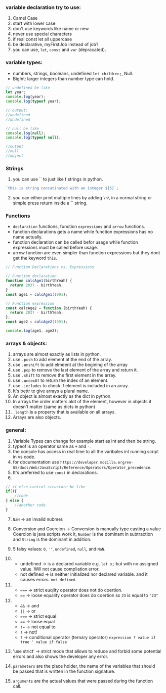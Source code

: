 ### variable declaration try to use:

1. Camel Case
2. start with lower case
3. don't use keywords like name or new
4. never use special characters
5. if real const let all uppercase
6. be declarative, myFirstJob instead of job1
7. you can use, `let`, `const` and `var` (depracated).

### variable types:

- numbers, strings, booleans, undefined `let children;`, Null.
- BigInt: larger integers than number type can hold.

```javascript
// undefined be like
let year;
console.log(year);
console.log(typeof year);

// output:
//undefined
//undefined
```

```javascript
// null be like
console.log(null);
console.log(typeof null);

//output
//null
//object
```

### Strings

1. you can use `` to just like f strings in python.

```javascript
`this is string concatinated with an integer ${5}`;
```

2. you can either print multiple lines by adding `\n\` in a normal string or simple press return inside a `` string.

### Functions

- `declaration` functions, function `expressions` and `arrow` functions.
- function declarations gets a name while function expressions has no name actually.
- function declaration can be called befor usage while function expressions must be called before usage.
- arrow function are even simpler than function expressions but they dont get the keyword `this`.

```javascript
// Function Declarations vs. Expressions

// Function declaration
function calcAge1(birthYeah) {
  return 2037 - birthYeah;
}
const age1 = calcAge1(1991);

// Function expression
const calcAge2 = function (birthYeah) {
  return 2037 - birthYeah;
};
const age2 = calcAge2(1991);

console.log(age1, age2);
```

### arrays & objects:
1. arrays are almost exactly as lists in python.
2. use `.push` to add element at the end of the array.
3. use `.unshift` to add elmeent at the begining of the array 
4. use `.pop` to remove the last element of the array and return it. 
5. use `.shift` to remove the first element in the array.
6. use `.undexOf` to return the index of an element.  
7. use `.includes` to check if element is included in an array.  
8. It's bettr to give arrays a plural name.
9. An object is almost exactly as the dict in python. 
10. In arrays the order matters alot of the element, however in objects it doesn't matter (same as dicts in python)
11. `.length` is a property that is available on all arrays.
12. Arrays are also objects.

### general:

1. Variable Types can change for example start as int and then be string.
2. typeof is an operator same as `+` and `-`.
3. the console has access in real time to all the varibales int running script in vs code.
4. for documentation use `https://developer.mozilla.org/en-US/docs/Web/JavaScript/Reference/Operators/Operator_precedence`.
5. It's preferred to use `const` in declarations.
6. 

```javascript
// if else control structure be like
if(){
    //code
} else {
    //another code
}
```

7. `NaN` -> an invalid nubmer.
8. Conversion and Coercion -> Conversion is manually type casting a value Coercion is java scripts work it, `Number` is the dominant in subtraction and `String` is the dominant in addition.
9. 5 falsy values: `0`, `''`, `undefined`, `null`, and `NaN`.
10. - undefined -> is a declared variable e.g. `let x;` but with no assigned value. Will not cause compliation error.
    - not defined -> is neither initialized nor declared variable. and it causes errors. `not defined`.
11. - `===` -> strict euqlity operator does not do coertion.
    - `==` -> loose equality operator does do coertion so `23` is equal to `"23"`

12. - `&&` -> and
    - `||` -> or
    - `===` -> strict equal
    - `==` -> loose equal
    - `!=` -> not equal to
    - `!` -> not!
    - `?` -> conditional operator (ternary operator) `expression ? value if true ' value if false`

13. 'use strict' -> strict mode that allows to reduce and forbid some potential errors and also shows the developer any error.

14. `parameters` are the place holder, the name of the variables that should be passed that is written in the function signature.
15. `arguments` are the actual values that were passed during the function call.
